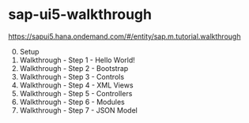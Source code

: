 # sap-ui5-walkthrough
https://sapui5.hana.ondemand.com/#/entity/sap.m.tutorial.walkthrough

0. Setup
1. Walkthrough - Step 1 - Hello World!
2. Walkthrough - Step 2 - Bootstrap
3. Walkthrough - Step 3 - Controls
4. Walkthrough - Step 4 - XML Views
5. Walkthrough - Step 5 - Controllers
6. Walkthrough - Step 6 - Modules
7. Walkthrough - Step 7 - JSON Model